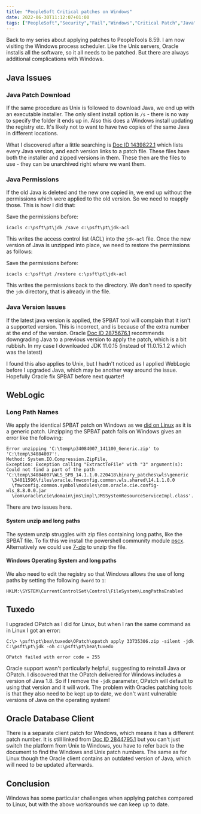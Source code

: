 ```yaml
---
title: "PeopleSoft Critical patches on Windows"
date: 2022-06-30T11:12:07+01:00
tags: ["PeopleSoft","Security","Fail","Windows","Critical Patch","Java","WebLogic"]
---
```


Back to my series about applying patches to PeopleTools 8.59. I am now visiting
the Windows process scheduler. Like the Unix servers, Oracle installs all the
software, so it all needs to be patched. But there are always additional
complications with Windows.


## Java Issues

### Java Patch Download

If the same procedure as Unix is followed to download Java, we end up with an
executable installer. The only silent install option is `/s` - there is no
way to specify the folder it ends up in. Also this does a Windows install
updating the registry etc. It's likely not to want to have two copies of the
same Java in different locations.

What I discovered after a little searching is 
[Doc ID 1439822.1](https://support.oracle.com/epmos/faces/DocumentDisplay?id=1439822.1)
which lists
every Java version, and each version links to a patch file. These files
have both the installer and zipped versions in them. These then are the
files to use - they can be unarchived right where we want them. 


### Java Permissions

If the old Java is deleted and the new one copied in, we end up without
the permissions which were applied to the old version. So we need to
reapply those. This is how I did that:

Save the permissions before:
```
icacls c:\psft\pt\jdk /save c:\psft\pt\jdk-acl
```
This writes the access control list (ACL) into the `jdk-acl` file. Once the
new version of Java is unzipped into place, we need to restore the permissions
as follows:

Save the permissions before:
```
icacls c:\psft\pt /restore c:\psft\pt\jdk-acl
```
This writes the permissions back to the directory. We don't need to specify
the `jdk` directory, that is already in the file.


### Java Version Issues

If the latest java version is applied, the SPBAT tool will complain
that it isn't a supported version. This is incorrect, and is because of the
extra number at the end of the version. Oracle 
[Doc ID 2875676.1](https://support.oracle.com/epmos/faces/DocumentDisplay?id=2875676.1)
recommends
downgrading Java to a previous version to apply the patch, which is a bit
rubbish. In my case I downloaded JDK 11.0.15 (instead of 11.0.15.1.2
which was the latest)

I found this also applies to Unix, but I hadn't noticed as I applied
WebLogic before I upgraded Java, which may be another way around the
issue. Hopefully Oracle fix SPBAT before next quarter!


## WebLogic 
### Long Path Names

We apply the identical SPBAT patch on Windows as we 
[did on Linux](../patchingpeoplesoftwebserver/#extract-the-weblogic-server-stack-patch-bundle)
as it is a generic patch. 
Unzipping the SPBAT patch fails on Windows gives an error
like the following:

```console
Error unzipping 'C:\temp\p34084007_141100_Generic.zip' to 'C:\temp\34084007'!.
Method: System.IO.Compression.ZipFile, 
Exception: Exception calling "ExtractToFile" with "3" argument(s):
Could not find a part of the path
'C:\temp\34084007\WLS_SPB_14.1.1.0.220418\binary_patches\wls\generic
  \34011596\files\oracle.fmwconfig.common.wls.shared\14.1.1.0.0
  \fmwconfig.common.symbol\modules\com.oracle.cie.config-wls_8.8.0.0.jar
  \com\oracle\cie\domain\jms\impl\JMSSystemResourceServiceImpl.class'.
```

There are two issues here.

#### System unzip and long paths

The system unzip struggles with zip files containing long paths, like the 
SPBAT file. 
To fix this we install the powershell community module 
[pscx](https://github.com/Pscx/Pscx). Alternatively we could use
[7-zip](https://www.7-zip.org/)
to unzip the file.


#### Windows Operating System and long paths

We also need to edit the registry so that Windows allows the use of long paths
by setting the following `dword` to `1`:

```
HKLM:\SYSTEM\CurrentControlSet\Control\FileSystem\LongPathsEnabled
```

## Tuxedo

I upgraded OPatch as I did for Linux, but when I ran the same command as in Linux
I got an error:

```console
C:\> \psft\pt\bea\tuxedo\OPatch\opatch apply 33735306.zip -silent -jdk C:\psft\pt\jdk -oh c:\psft\pt\bea\tuxedo

OPatch failed with error code = 255
```

Oracle support wasn't particularly helpful, suggesting to reinstall Java or 
OPatch. I discovered that the OPatch delivered for Windows includes a
version of Java 1.8. So if I remove the `-jdk` parameter, OPatch will
default to using that version and it will work. The problem with Oracles
patching tools is that they also need to be kept up to date, we don't
want vulnerable versions of Java on the operating system!


## Oracle Database Client

There is a separate client patch for Windows, which means it has a different
patch number. It is still linked from 
[Doc ID 2844795.1](https://support.oracle.com/epmos/faces/DocumentDisplay?id=2844795.1#orcl19)
but you can't just switch the platform from Unix to Windows, you have to refer
back to the document to find the Windows and Unix patch numbers. The same as
for Linux though the Oracle client contains an outdated version of Java, which
will need to be updated afterwards.



## Conclusion

Windows has some particular challenges when applying patches compared to
Linux, but with the above workarounds we can keep up to date.